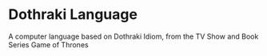 # Dothraki Language

A computer language based on Dothraki Idiom, from the TV Show and Book Series Game of Thrones